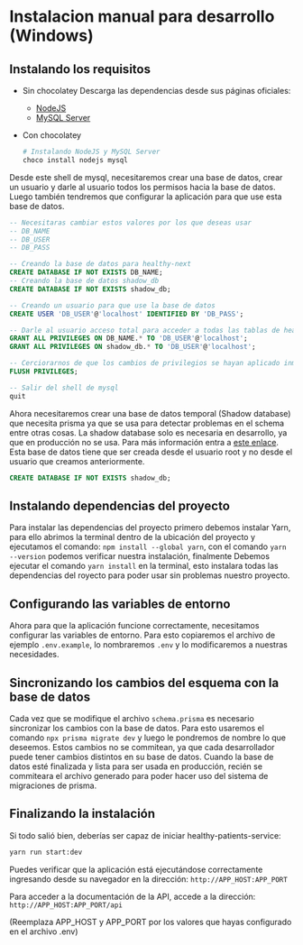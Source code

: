 # Instalacion manual para desarrollo (Windows)

## Instalando los requisitos

- Sin chocolatey
  Descarga las dependencias desde sus páginas oficiales:

  - [NodeJS](https://nodejs.org/es/download/)
  - [MySQL Server](https://dev.mysql.com/downloads/installer/)

- Con chocolatey

  ```sh
  # Instalando NodeJS y MySQL Server
  choco install nodejs mysql
  ```

Desde este shell de mysql, necesitaremos crear una base de datos, crear un usuario y darle al usuario todos los permisos hacia la base de datos.
Luego también tendremos que configurar la aplicación para que use esta base de datos.

```sql
-- Necesitaras cambiar estos valores por los que deseas usar
-- DB_NAME
-- DB_USER
-- DB_PASS

-- Creando la base de datos para healthy-next
CREATE DATABASE IF NOT EXISTS DB_NAME;
-- Creando la base de datos shadow_db
CREATE DATABASE IF NOT EXISTS shadow_db;

-- Creando un usuario para que use la base de datos
CREATE USER 'DB_USER'@'localhost' IDENTIFIED BY 'DB_PASS';

-- Darle al usuario acceso total para acceder a todas las tablas de healthy-next
GRANT ALL PRIVILEGES ON DB_NAME.* TO 'DB_USER'@'localhost';
GRANT ALL PRIVILEGES ON shadow_db.* TO 'DB_USER'@'localhost';

-- Cerciorarnos de que los cambios de privilegios se hayan aplicado inmediatamente
FLUSH PRIVILEGES;

-- Salir del shell de mysql
quit
```

Ahora necesitaremos crear una base de datos temporal (Shadow database) que necesita prisma ya que se usa para detectar problemas en el schema entre otras cosas. La shadow database solo es necesaria en desarrollo, ya que en producción no se usa. Para más información entra a [este enlace](https://www.prisma.io/docs/concepts/components/prisma-migrate/shadow-database).
Esta base de datos tiene que ser creada desde el usuario root y no desde el usuario que creamos anteriormente.

```sql
CREATE DATABASE IF NOT EXISTS shadow_db;
```

## Instalando dependencias del proyecto

Para instalar las dependencias del proyecto primero debemos instalar Yarn, para ello abrimos la terminal dentro de la ubicación del proyecto y ejecutamos el comando: `npm install --global yarn`, con el comando `yarn --version` podemos verificar nuestra instalación, finalmente Debemos ejecutar el comando `yarn install` en la terminal, esto instalara todas las dependencias del royecto para poder usar sin problemas nuestro proyecto.

## Configurando las variables de entorno

Ahora para que la aplicación funcione correctamente, necesitamos configurar las variables de entorno. Para esto copiaremos el archivo de ejemplo `.env.example`, lo nombraremos `.env` y lo modificaremos a nuestras necesidades.

## Sincronizando los cambios del esquema con la base de datos

Cada vez que se modifique el archivo `schema.prisma` es necesario sincronizar los cambios con la base de datos. Para esto usaremos el comando `npx prisma migrate dev` y luego le pondremos de nombre lo que deseemos. Estos cambios no se commitean, ya que cada desarrollador puede tener cambios distintos en su base de datos.
Cuando la base de datos esté finalizada y lista para ser usada en producción, recién se commiteara el archivo generado para poder hacer uso del sistema de migraciones de prisma.

## Finalizando la instalación

Si todo salió bien, deberías ser capaz de iniciar healthy-patients-service:

```sh
yarn run start:dev
```

Puedes verificar que la aplicación está ejecutándose correctamente ingresando desde su navegador en la dirección: `http://APP_HOST:APP_PORT`

Para acceder a la documentación de la API, accede a la dirección: `http://APP_HOST:APP_PORT/api`

(Reemplaza APP_HOST y APP_PORT por los valores que hayas configurado en el archivo .env)

